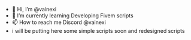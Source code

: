 - 👋 Hi, I’m @vainexi
- 🔧 I’m currently learning Developing Fivem scripts
- 📫 How to reach me Discord @vainexi
- i will be putting here some simple scripts soon and redesigned scripts

<!---
vainexi/vainexi is a ✨ special ✨ repository because its `README.md` (this file) appears on your GitHub profile.
You can click the Preview link to take a look at your changes.
--->
